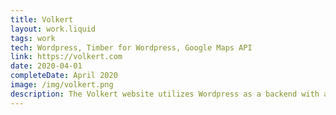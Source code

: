 ```yaml
---
title: Volkert
layout: work.liquid
tags: work
tech: Wordpress, Timber for Wordpress, Google Maps API
link: https://volkert.com
date: 2020-04-01
completeDate: April 2020
image: /img/volkert.png
description: The Volkert website utilizes Wordpress as a backend with a slightly different take on the theme development. Timber by Upstatement is a theme separates templating from the logic. Timber uses the Twig templating engine in tandem with HTML to write your template structure. All logic is still mostly handled within PHP. I really enjoyed working in Timber because it reinforces MVC & DRY principles.
---
```

